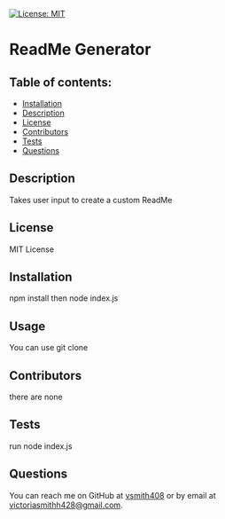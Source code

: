 
[![License: MIT](https://img.shields.io/badge/License-MIT-yellow.svg)](https://opensource.org/licenses/MIT)

# ReadMe Generator

## Table of contents:
- [Installation](#Installation)
- [Description](#Description)
- [License](#License)
- [Contributors](#Contributors)
- [Tests](#Tests)
- [Questions](#Questions)

## Description

Takes user input to create a custom ReadMe

## License

MIT License

## Installation

npm install then node index.js

## Usage

You can use git clone

## Contributors

there are none

## Tests

run node index.js

## Questions

You can reach me on GitHub at [vsmith408](https://www.github.com/vsmith408) 
 or by email at victoriasmithh428@gmail.com.
    